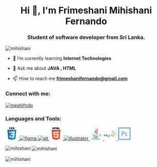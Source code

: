 <h1 align="center">Hi 👋, I'm Frimeshani Mihishani Fernando</h1>
<h3 align="center">Student of software developer from Sri Lanka.</h3>

<p align="left"> <img src="https://komarev.com/ghpvc/?username=mihishani&label=Profile%20views&color=0e75b6&style=flat" alt="mihishani" /> </p>

- 🌱 I’m currently learning **Internet Technologies**

- 💬 Ask me about **JAVA , HTML**

- 📫 How to reach me **frimeshanifernando@gmail.com**

<h3 align="left">Connect with me:</h3>
<p align="left">
<a href="https://instagram.com/meshifndo" target="blank"><img align="center" src="https://raw.githubusercontent.com/rahuldkjain/github-profile-readme-generator/master/src/images/icons/Social/instagram.svg" alt="meshifndo" height="30" width="40" /></a>
</p>

<h3 align="left">Languages and Tools:</h3>
<p align="left"> <a href="https://www.w3schools.com/css/" target="_blank" rel="noreferrer"> <img src="https://raw.githubusercontent.com/devicons/devicon/master/icons/css3/css3-original-wordmark.svg" alt="css3" width="40" height="40"/> </a> <a href="https://www.figma.com/" target="_blank" rel="noreferrer"> <img src="https://www.vectorlogo.zone/logos/figma/figma-icon.svg" alt="figma" width="40" height="40"/> </a> <a href="https://git-scm.com/" target="_blank" rel="noreferrer"> <img src="https://www.vectorlogo.zone/logos/git-scm/git-scm-icon.svg" alt="git" width="40" height="40"/> </a> <a href="https://www.w3.org/html/" target="_blank" rel="noreferrer"> <img src="https://raw.githubusercontent.com/devicons/devicon/master/icons/html5/html5-original-wordmark.svg" alt="html5" width="40" height="40"/> </a> <a href="https://www.adobe.com/in/products/illustrator.html" target="_blank" rel="noreferrer"> <img src="https://www.vectorlogo.zone/logos/adobe_illustrator/adobe_illustrator-icon.svg" alt="illustrator" width="40" height="40"/> </a> <a href="https://www.java.com" target="_blank" rel="noreferrer"> <img src="https://raw.githubusercontent.com/devicons/devicon/master/icons/java/java-original.svg" alt="java" width="40" height="40"/> </a> <a href="https://www.mysql.com/" target="_blank" rel="noreferrer"> <img src="https://raw.githubusercontent.com/devicons/devicon/master/icons/mysql/mysql-original-wordmark.svg" alt="mysql" width="40" height="40"/> </a> <a href="https://www.photoshop.com/en" target="_blank" rel="noreferrer"> <img src="https://raw.githubusercontent.com/devicons/devicon/master/icons/photoshop/photoshop-line.svg" alt="photoshop" width="40" height="40"/> </a> </p>

<p><img align="left" src="https://github-readme-stats.vercel.app/api/top-langs?username=mihishani&show_icons=true&locale=en&layout=compact" alt="mihishani" /></p>

<p>&nbsp;<img align="center" src="https://github-readme-stats.vercel.app/api?username=mihishani&show_icons=true&locale=en" alt="mihishani" /></p>

<p><img align="center" src="https://github-readme-streak-stats.herokuapp.com/?user=mihishani&" alt="mihishani" /></p>
